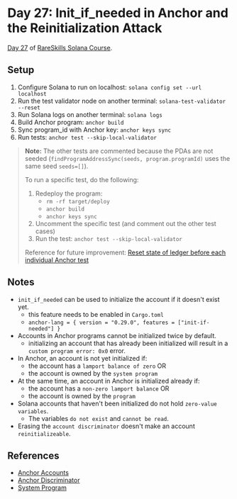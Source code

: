 # Day 27: Init_if_needed in Anchor and the Reinitialization Attack

[Day 27](https://www.rareskills.io/post/init-if-needed-anchor) of [RareSkills Solana Course](https://www.rareskills.io/solana-tutorial).

## Setup

1. Configure Solana to run on localhost: `solana config set --url localhost`
2. Run the test validator node on another terminal: `solana-test-validator --reset`
3. Run Solana logs on another terminal: `solana logs`
4. Build Anchor program: `anchor build`
5. Sync program_id with Anchor key: `anchor keys sync`
6. Run tests: `anchor test --skip-local-validator`

> **Note:** The other tests are commented because the PDAs are not seeded (`findProgramAddressSync(seeds, program.programId)` uses the same seed `seeds=[]`).
>
> To run a specific test, do the following:
>
> 1. Redeploy the program:
>    - `rm -rf target/deploy`
>    - `anchor build`
>    - `anchor keys sync`
> 2. Uncomment the specific test (and comment out the other test cases)
> 3. Run the test: `anchor test --skip-local-validator`
>
> Reference for future improvement: [Reset state of ledger before each individual Anchor test](https://solana.stackexchange.com/questions/5581/how-can-i-reset-the-state-of-the-ledger-before-each-individual-anchor-test)

## Notes

- `init_if_needed` can be used to initialize the account if it doesn't exist yet.
  - this feature needs to be enabled in `Cargo.toml`
  - `anchor-lang = { version = "0.29.0", features = ["init-if-needed"] }`
- Accounts in Anchor programs cannot be initialized twice by default.
  - initializing an account that has already been initialized will result in a `custom program error: 0x0` error.
- In Anchor, an account is not yet initialized if:
  - the account has a `lamport balance of zero` OR
  - the account is owned by the `system program`
- At the same time, an account in Anchor is initialized already if:
  - the account has a `non-zero lamport balance` OR
  - the account is owned by the `program`
- Solana accounts that haven't been initialized do not hold `zero-value variables`.
  - The variables `do not exist` and `cannot be read`.
- Erasing the `account discriminator` doesn't make an account `reinitializeable`.

## References

- [Anchor Accounts](https://docs.rs/anchor-lang/latest/anchor_lang/derive.Accounts.html)
- [Anchor Discriminator](https://book.anchor-lang.com/anchor_bts/discriminator.html)
- [System Program](https://docs.rs/anchor-lang/latest/anchor_lang/system_program/index.html)
